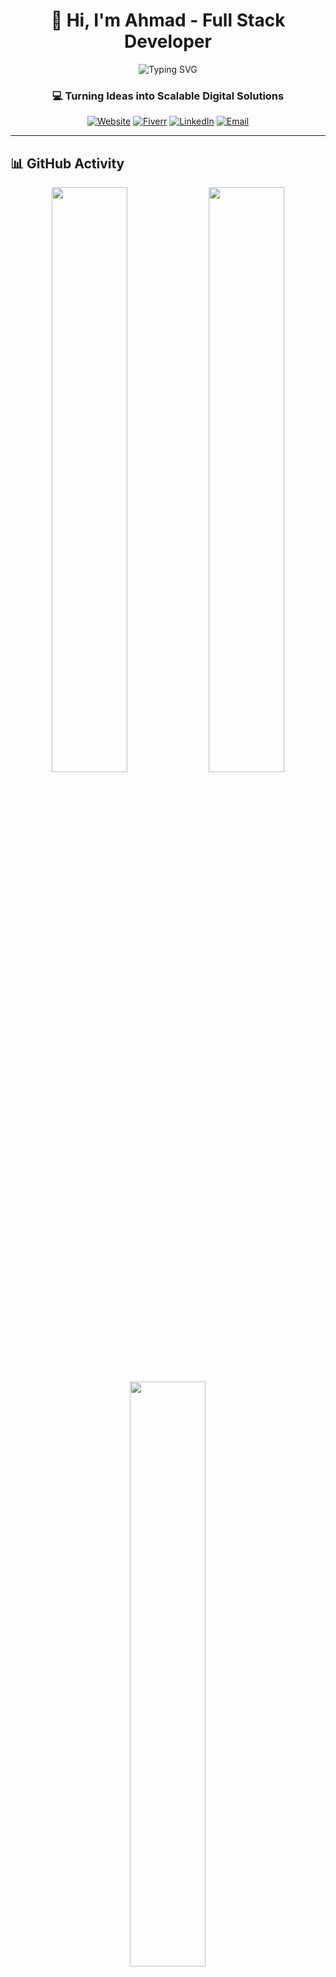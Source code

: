 <div align="center">

# 👋 Hi, I'm Ahmad - Full Stack Developer

<img src="https://readme-typing-svg.herokuapp.com?font=Fira+Code&weight=600&size=28&pause=1000&color=00D9FF&center=true&vCenter=true&width=600&lines=Full+Stack+MERN+Developer;React+Native+Expert;Building+Scalable+Solutions;200%2B+Projects+Delivered;6%2B+Years+Experience" alt="Typing SVG" />

### 💻 Turning Ideas into Scalable Digital Solutions

[![Website](https://img.shields.io/badge/🌐_Portfolio-ahmadproweb.com-00D9FF?style=for-the-badge)](https://ahmadproweb.com)
[![Fiverr](https://img.shields.io/badge/💼_Fiverr-Level_2_Seller-1DBF73?style=for-the-badge)](https://fiverr.com/ahmad_pro_web)
[![LinkedIn](https://img.shields.io/badge/💼_LinkedIn-Connect-0077B5?style=for-the-badge)](https://linkedin.com/in/ahmadproweb)
[![Email](https://img.shields.io/badge/📧_Email-contact-EA4335?style=for-the-badge)](mailto:contact@ahmadproweb.com)

</div>

---

## 📊 GitHub Activity

<div align="center">

<img width="49%" src="https://github-readme-stats.vercel.app/api?username=ahmadproweb&show_icons=true&theme=radical&hide_border=true&bg_color=0D1117&title_color=00D9FF&icon_color=00D9FF&text_color=FFFFFF&include_all_commits=false" />
<img width="49%" src="https://github-readme-streak-stats.herokuapp.com/?user=ahmadproweb&theme=radical&hide_border=true&background=0D1117&ring=00D9FF&fire=00D9FF&currStreakLabel=00D9FF" />

<img width="49%" src="https://github-readme-stats.vercel.app/api/top-langs/?username=ahmadproweb&layout=compact&theme=radical&hide_border=true&bg_color=0D1117&title_color=00D9FF&text_color=FFFFFF" />

</div>

---

## 🐍 Contribution Snake

<div align="center">

![Snake animation](https://raw.githubusercontent.com/ahmadproweb/ahmadproweb/output/snake.svg)

</div>

---

<div align="center">

### 💡 "Code is poetry written in logic"

![Profile Views](https://komarev.com/ghpvc/?username=ahmadproweb&label=Profile%20Views&color=00D9FF&style=flat-square)

**Made with ❤️ by Ahmad**

</div>
